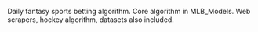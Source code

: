 Daily fantasy sports betting algorithm. Core algorithm in MLB_Models. Web scrapers, hockey algorithm, datasets also included.

